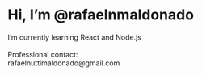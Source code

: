 <h1>Hi, I’m @rafaelnmaldonado</h1> 
<p1>I’m currently learning React and Node.js <br><br>
Professional contact: <br> rafaelnuttimaldonado@gmail.com</p1>
